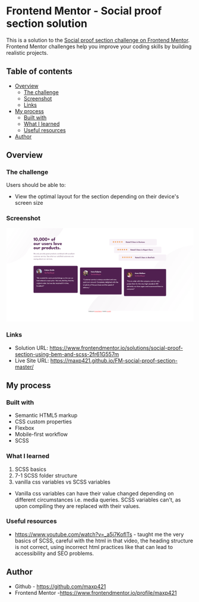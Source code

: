 # Frontend Mentor - Social proof section solution

This is a solution to the [Social proof section challenge on Frontend Mentor](https://www.frontendmentor.io/challenges/social-proof-section-6e0qTv_bA). Frontend Mentor challenges help you improve your coding skills by building realistic projects. 

## Table of contents

- [Overview](#overview)
  - [The challenge](#the-challenge)
  - [Screenshot](#screenshot)
  - [Links](#links)
- [My process](#my-process)
  - [Built with](#built-with)
  - [What I learned](#what-i-learned)
  - [Useful resources](#useful-resources)
- [Author](#author)

## Overview

### The challenge

Users should be able to:

- View the optimal layout for the section depending on their device's screen size

### Screenshot

![](./images/screenshot.png)

### Links

- Solution URL: https://www.frontendmentor.io/solutions/social-proof-section-using-bem-and-scss-2fr61G557m
- Live Site URL: https://maxp421.github.io/FM-social-proof-section-master/

## My process

### Built with

- Semantic HTML5 markup
- CSS custom properties
- Flexbox
- Mobile-first workflow
- SCSS

### What I learned

1. SCSS basics
2. 7-1 SCSS folder structure 
3. vanilla css variables vs SCSS variables 
- Vanilla css variables can have their value changed depending on different
  circumstances i.e. media queries. SCSS variables can't, as upon compiling
  they are replaced with their values.

### Useful resources
- https://www.youtube.com/watch?v=_a5j7KoflTs - taught me the very basics of SCSS, careful with the html in that video, the heading structure is not correct, using incorrect html practices like that can lead to accessibility and SEO problems.

## Author

- Github - https://github.com/maxp421
- Frontend Mentor -https://www.frontendmentor.io/profile/maxp421